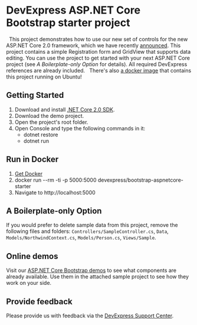 # DevExpress ASP.NET Core Bootstrap starter project
 
This project demonstrates how to use our new set of controls for the new ASP.NET Core 2.0 framework, which we have recently [announced](https://community.devexpress.com/blogs/aspnet/archive/2017/10/10/new-bootstrap-controls-for-asp-net-core-2-0-ctp-release-join-the-pre-release-party.aspx). This project contains a simple Registration form and GridView that supports data editing. You can use the project to get started with your next ASP.NET Core project (see *A Boilerplate-only Option* for details). All required DevExpress references are already included. 
 
There's also [a docker image](https://hub.docker.com/r/devexpress/bootstrap-aspnetcore-starter) that contains this project running on Ubuntu!
 
 
## Getting Started
1. Download and install [.NET Core 2.0 SDK](https://www.microsoft.com/net/download/core).
2. Download the demo project. 
3. Open the project's root folder.
4. Open Console and type the following commands in it:
   - dotnet restore
   - dotnet run
 
## Run in Docker 
1. [Get Docker](https://docs.docker.com/engine/installation/)
2. docker run --rm -ti -p 5000:5000 devexpress/bootstrap-aspnetcore-starter
3. Navigate to http://localhost:5000
 
## A Boilerplate-only Option 
If you would prefer to delete sample data from this project, remove the following files and folders: `Controllers/SampleController.cs`, `Data`, `Models/NorthwindContext.cs`, `Models/Person.cs`, `Views/Sample`.
 
## Online demos 
Visit our [ASP.NET Core Bootstrap demos](https://demos.devexpress.com/aspnetcore-bootstrap) to see what components are already available. Use them in the attached sample project to see how they work on your side. 
 
## Provide feedback 
Please provide us with feedback via the [DevExpress Support Center](https://www.devexpress.com/Support/Center/Question/Create).
 
